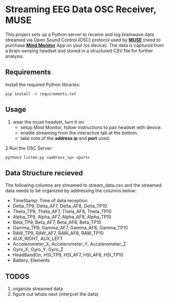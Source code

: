 # Streaming EEG Data OSC Receiver, MUSE

This project sets up a Python server to receive and log brainwave data streamed via Open Sound Control (OSC) protocol used by [**MUSE**](https://choosemuse.com/) (need to purchase [**Mind Monitor**](https://apps.apple.com/us/app/mind-monitor/id988527143) App on your ios device). The data is captured from a brain-sensing headset and stored in a structured CSV file for further analysis.

## Requirements
Install the required Python libraries:
```
pip install -r requirements.txt
```
## Usage
1. wear the muse headset, turn it on:
    * setup Mind Monitor, follow instructions to pair headset with device.
    * enable streaming from the interactive tab at the bottom.
    * take note of the **address ip** and **port** used.

2 Run the OSC Server:
```
python3 listen.py <address_ip> <port>
```

## Data Structure recieved
The following columns are streamed to stream_data.csv and the streamed data needs to be organized by addressing the columns below:

* TimeStamp: Time of data reception.
* Delta_TP9, Delta_AF7, Delta_AF8, Delta_TP10
* Theta_TP9, Theta_AF7, Theta_AF8, Theta_TP10
* Alpha_TP9, Alpha_AF7, Alpha_AF8, Alpha_TP10
* Beta_TP9, Beta_AF7, Beta_AF8, Beta_TP10
* Gamma_TP9, Gamma_AF7, Gamma_AF8, Gamma_TP10
* RAW_TP9, RAW_AF7, RAW_AF8, RAW_TP10
* AUX_RIGHT, AUX_LEFT
* Accelerometer_X, Accelerometer_Y, Accelerometer_Z
* Gyro_X, Gyro_Y, Gyro_Z
* HeadBandOn, HSI_TP9, HSI_AF7, HSI_AF8, HSI_TP10
* Battery, Elements

## TODOS

1. organize streamed data
2. figure out whats next (interpret the data)